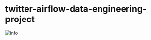 # twitter-airflow-data-engineering-project

![info](https://user-images.githubusercontent.com/110616069/189488526-b05005c9-f90f-4e98-ba4e-c9ca0484c8ef.jpeg)
